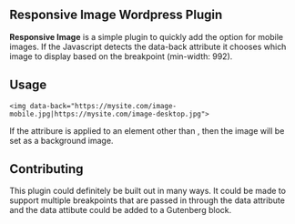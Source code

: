 ## Responsive Image Wordpress Plugin

**Responsive Image** is a simple plugin to quickly add the option for mobile images. If the Javascript detects the data-back attribute it chooses which image to display based on the breakpoint (min-width: 992).

## Usage

    <img data-back="https://mysite.com/image-mobile.jpg|https://mysite.com/image-desktop.jpg">

If the attribure is applied to an element other than <img>, then the image will be set as a background image.

## Contributing

This plugin could definitely be built out in many ways. It could be made to support multiple breakpoints that are passed in through the data attribute and the data attibute could be added to a Gutenberg block.